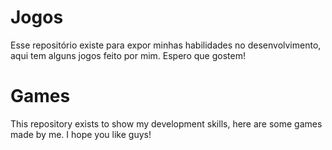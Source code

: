 # Jogos

Esse repositório existe para expor minhas habilidades no desenvolvimento, aqui tem alguns jogos feito por mim. Espero que gostem!

# Games

This repository exists to show my development skills, here are some games made by me. I hope you like guys!
